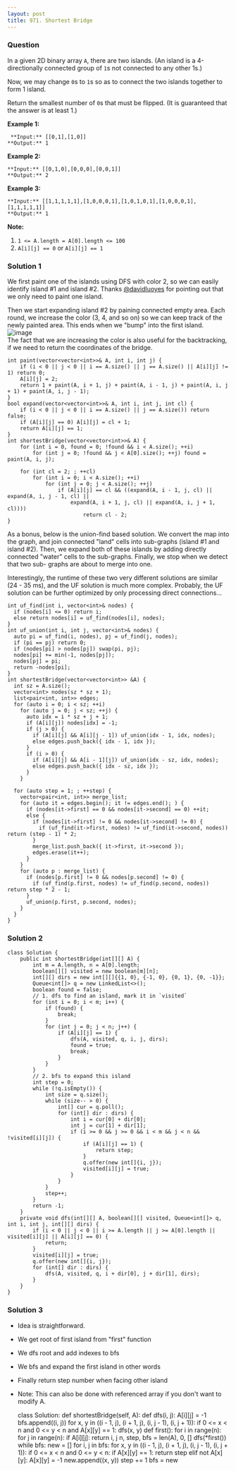 ```yaml
---
layout: post
title: 971. Shortest Bridge
---
```

### Question
In a given 2D binary array `A`, there are two islands.  (An island is a
4-directionally connected group of `1`s not connected to any other 1s.)

Now, we may change `0`s to `1`s so as to connect the two islands together to
form 1 island.

Return the smallest number of `0`s that must be flipped.  (It is guaranteed
that the answer is at least 1.)



 **Example 1:**

    
    
     **Input:** [[0,1],[1,0]]
    **Output:** 1
    

**Example 2:**

    
    
    **Input:** [[0,1,0],[0,0,0],[0,0,1]]
    **Output:** 2
    

**Example 3:**

    
    
    **Input:** [[1,1,1,1,1],[1,0,0,0,1],[1,0,1,0,1],[1,0,0,0,1],[1,1,1,1,1]]
    **Output:** 1



 **Note:**

  1. `1 <= A.length = A[0].length <= 100`
  2. `A[i][j] == 0` or `A[i][j] == 1`

### Solution 1
We first paint one of the islands using DFS with color 2, so we can easily
identify island #1 and island #2. Thanks
[@davidluoyes](https://leetcode.com/davidluoyes/) for pointing out that we
only need to paint one island.

Then we start expanding island #2 by paining connected empty area. Each round,
we increase the color (3, 4, and so on) so we can keep track of the newly
painted area. This ends when we "bump" into the first island.  
![image](https://assets.leetcode.com/users/votrubac/image_1541488072.png)  
The fact that we are increasing the color is also useful for the backtracking,
if we need to return the coordinates of the bridge.

    
    
    int paint(vector<vector<int>>& A, int i, int j) {
        if (i < 0 || j < 0 || i == A.size() || j == A.size() || A[i][j] != 1) return 0;
        A[i][j] = 2;
        return 1 + paint(A, i + 1, j) + paint(A, i - 1, j) + paint(A, i, j + 1) + paint(A, i, j - 1);
    }
    bool expand(vector<vector<int>>& A, int i, int j, int cl) {
        if (i < 0 || j < 0 || i == A.size() || j == A.size()) return false;
        if (A[i][j] == 0) A[i][j] = cl + 1;
        return A[i][j] == 1;
    }  
    int shortestBridge(vector<vector<int>>& A) {
        for (int i = 0, found = 0; !found && i < A.size(); ++i)
            for (int j = 0; !found && j < A[0].size(); ++j) found = paint(A, i, j);
        
        for (int cl = 2; ; ++cl)
            for (int i = 0; i < A.size(); ++i)
                for (int j = 0; j < A.size(); ++j) 
                    if (A[i][j] == cl && ((expand(A, i - 1, j, cl) || expand(A, i, j - 1, cl) || 
                        expand(A, i + 1, j, cl) || expand(A, i, j + 1, cl))))
                            return cl - 2;
    }
    

As a bonus, below is the union-find based solution. We convert the map into
the graph, and join connected "land" cells into sub-graphs (island #1 and
island #2). Then, we expand both of these islands by adding directly connected
"water" cells to the sub-graphs. Finally, we stop when we detect that two sub-
graphs are about to merge into one.

Interestingly, the runtime of these two very different solutions are similar
(24 - 35 ms), and the UF solution is much more complex. Probably, the UF
solution can be further optimized by only processing direct connections...

    
    
    int uf_find(int i, vector<int>& nodes) {
      if (nodes[i] <= 0) return i;
      else return nodes[i] = uf_find(nodes[i], nodes);
    }
    int uf_union(int i, int j, vector<int>& nodes) {
      auto pi = uf_find(i, nodes), pj = uf_find(j, nodes);
      if (pi == pj) return 0;
      if (nodes[pi] > nodes[pj]) swap(pi, pj);
      nodes[pi] += min(-1, nodes[pj]);
      nodes[pj] = pi;
      return -nodes[pi];
    }
    int shortestBridge(vector<vector<int>> &A) {
      int sz = A.size();
      vector<int> nodes(sz * sz + 1);
      list<pair<int, int>> edges;
      for (auto i = 0; i < sz; ++i)
        for (auto j = 0; j < sz; ++j) {
          auto idx = i * sz + j + 1;
          if (A[i][j]) nodes[idx] = -1;
          if (j > 0) {
            if (A[i][j] && A[i][j - 1]) uf_union(idx - 1, idx, nodes);
            else edges.push_back({ idx - 1, idx });
          }
          if (i > 0) {
            if (A[i][j] && A[i - 1][j]) uf_union(idx - sz, idx, nodes);
            else edges.push_back({ idx - sz, idx });
          }
        }
    
      for (auto step = 1; ; ++step) {
        vector<pair<int, int>> merge_list;
        for (auto it = edges.begin(); it != edges.end(); ) {
          if (nodes[it->first] == 0 && nodes[it->second] == 0) ++it;
          else {
            if (nodes[it->first] != 0 && nodes[it->second] != 0) {
              if (uf_find(it->first, nodes) != uf_find(it->second, nodes)) return (step - 1) * 2;
            }
            merge_list.push_back({ it->first, it->second });
            edges.erase(it++);
          }
        }
        for (auto p : merge_list) {
          if (nodes[p.first] != 0 && nodes[p.second] != 0) {
            if (uf_find(p.first, nodes) != uf_find(p.second, nodes)) return step * 2 - 1;
          }
          uf_union(p.first, p.second, nodes);
        }
      }
    }
    


### Solution 2
    
    
    class Solution {
        public int shortestBridge(int[][] A) {
            int m = A.length, n = A[0].length;
            boolean[][] visited = new boolean[m][n];
            int[][] dirs = new int[][]{{1, 0}, {-1, 0}, {0, 1}, {0, -1}};
            Queue<int[]> q = new LinkedList<>();
            boolean found = false;
            // 1. dfs to find an island, mark it in `visited`
            for (int i = 0; i < m; i++) {
                if (found) {
                    break;
                }
                for (int j = 0; j < n; j++) {
                    if (A[i][j] == 1) {
                        dfs(A, visited, q, i, j, dirs);
                        found = true;
                        break;
                    }
                }
            }
            // 2. bfs to expand this island
            int step = 0;
            while (!q.isEmpty()) {
                int size = q.size();
                while (size-- > 0) {
                    int[] cur = q.poll();
                    for (int[] dir : dirs) {
                        int i = cur[0] + dir[0];
                        int j = cur[1] + dir[1];
                        if (i >= 0 && j >= 0 && i < m && j < n && !visited[i][j]) {
                            if (A[i][j] == 1) {
                                return step;
                            }
                            q.offer(new int[]{i, j});
                            visited[i][j] = true;
                        }
                    }
                }
                step++;
            }
            return -1;
        }
        private void dfs(int[][] A, boolean[][] visited, Queue<int[]> q, int i, int j, int[][] dirs) {
            if (i < 0 || j < 0 || i >= A.length || j >= A[0].length || visited[i][j] || A[i][j] == 0) {
                return;
            }
            visited[i][j] = true;
            q.offer(new int[]{i, j});
            for (int[] dir : dirs) {
                dfs(A, visited, q, i + dir[0], j + dir[1], dirs);
            }
        }
    }
    


### Solution 3
  * Idea is straightforward.
  * We get root of first island from "first" function
  * We dfs root and add indexes to bfs
  * We bfs and expand the first island in other words
  * Finally return step number when facing other island
  * Note: This can also be done with referenced array if you don't want to modify A.

    
    
    class Solution:
        def shortestBridge(self, A):
            def dfs(i, j):
                A[i][j] = -1
                bfs.append((i, j))
                for x, y in ((i - 1, j), (i + 1, j), (i, j - 1), (i, j + 1)):
                    if 0 <= x < n and 0 <= y < n and A[x][y] == 1:
                        dfs(x, y)
            def first():
                for i in range(n):
                    for j in range(n):
                        if A[i][j]:
                            return i, j
            n, step, bfs = len(A), 0, []
            dfs(*first())
            while bfs:
                new = []
                for i, j in bfs:
                    for x, y in ((i - 1, j), (i + 1, j), (i, j - 1), (i, j + 1)):
                        if 0 <= x < n and 0 <= y < n:
                            if A[x][y] == 1:
                                return step
                            elif not A[x][y]:
                                A[x][y] = -1
                                new.append((x, y))
                step += 1
                bfs = new
    



